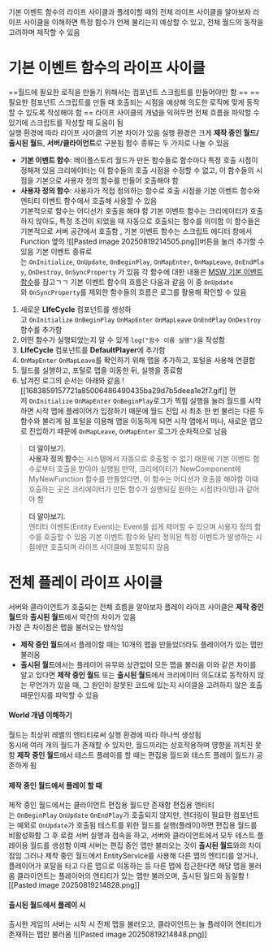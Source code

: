 기본 이벤트 함수의 라이프 사이클과 플레이할 때의 전체 라이프 사이클을 알아보자 
라이프 사이클을 이해하면 특정 함수가 언제 불리는지 예상할 수 있고, 전체 월드의 동작을 고려하며 제작할 수 있음
# 기본 이벤트 함수의 라이프 사이클
==월드에 필요한 로직을 만들기 위해서는 컴포넌트 스크립트를 만들어야만 함 ==
==필요한 컴포넌트 스크립트를 만들 때 호출되는 시점을 예상해 의도한 로직에 맞게 동작할 수 있도록 작성해야 함 ==
라이프 사이클의 개념을 익혀두면 전체 흐름을 파악할 수 있기에 스크립트를 작성할 때 도움이 됨  
실행 환경에 따라 라이프 사이클의 기본 차이가 있음
실행 환경은 크게 **제작 중인 월드/출시된 월드**, **서버/클라이언트**로 구분됨
함수 종류는 두 가지로 나눌 수 있음
- **기본 이벤트 함수**: 메이플스토리 월드가 만든 함수들로 함수마다 특정 호출 시점이 정해져 있음 
  크리에이터는 이 함수들의 호출 시점을 수정할 수 없고, 이 함수들의 시점을 기본으로 사용자 정의 함수를 만들어 호출해야 함
- **사용자 정의 함수**: 사용자가 직접 정의하는 함수로 호출 시점을 기본 이벤트 함수와 엔티티 이벤트 함수에서 호출해 사용할 수 있음  
    기본적으로 함수는 어디선가 호출을 해야 함 
    기본 이벤트 함수는 크리에이터가 호출하지 않아도, 특정 조건이 되었을 때 자동으로 호출되는 함수를 의미함 
    이 함수들은 기본적으로 서버 공간에서 호출함 , 기본 이벤트 함수는 스크립트 에디터 창에서 Function 옆의 ![[Pasted image 20250819214505.png]]버튼을 눌러 추가할 수 있음
    기본 이벤트 종류로는 `OnInitialize`, `OnUpdate`, `OnBeginPlay`, `OnMapEnter`, `OnMapLeave`, `OnEndPlay`, `OnDestroy`, `OnSyncProperty` 가 있음 
    각 함수에 대한 내용은 [MSW 기본 이벤트 함수](https://maplestoryworlds-creators.nexon.com/docs/?postId=163)를 참고ㄱㄱ
기본 이벤트 함수의 흐름은 다음과 같음
이 중 `OnUpdate`와 `OnSyncProperty`를 제외한 함수들의 흐름은 로그를 활용해 확인할 수 있음
1. 새로운 **LIfeCycle** 컴포넌트를 생성하고 `OnInitialize` `OnBeginPlay` `OnMapEnter` `OnMapLeave` `OnEndPlay` `OnDestroy` 함수를 추가함
2. 어떤 함수가 실행되었는지 알 수 있게 `log("함수 이름 실행")`을 작성함
3. **LIfeCycle** 컴포넌트를 **DefaultPlayer**에 추가함
4. `OnMapEnter` `OnMapLeave`를 확인하기 위해 맵을 추가하고, 포털을 사용해 연결함
5. 월드를 실행하고, 포털로 맵을 이동한 뒤, 실행을 종료함
6. 남겨진 로그의 순서는 아래와 같음
![[1683859157721a85006486490435ba29d7b5deea1e2f7.gif]]
먼저 `OnInitialize` `OnMapEnter` `OnBeginPlay`로그가 찍힘 
실행을 눌러 월드를 시작하면 시작 맵에 플레이어가 입장하기 때문에 월드 진입 시 최초 한 번 불리는 다른 두 함수와 불리게 됨 
포털을 이용해 맵을 이동하게 되면 시작 맵에서 떠나, 새로운 맵으로 진입하기 때문에 `OnMapLeave`, `OnMapEnter` 로그가 순차적으로 남음
> **더 알아보기.**  
> **사용자 정의 함수**는 시스템에서 자동으로 호출할 수 없기 때문에 기본 이벤트 함수로부터 호출을 받아야 실행됨 
> 만약, 크리에이터가 NewComponent에 MyNewFunction 함수를 만들었다면, 이 함수는 어디선가 호출을 해야함 
> 이때 호출하는 곳은 크리에이터가 만든 함수가 실행되길 원하는 시점(타이밍)과 같아야 함

> **더 알아보기.**  
> 엔티티 이벤트(Entity Event)는 Event를 쉽게 제어할 수 있으며 사용자 정의 함수를 호출할 수 있음 
> 기본 이벤트 함수와 달리 정의된 특정 이벤트가 발생하는 시점에만 호출되며 라이프 사이클에 포함되지 않음

# 전체 플레이 라이프 사이클
서버와 클라이언트가 호출되는 전체 흐름을 알아보자
플레이 라이프 사이클은 **제작 중인 월드**와 **출시된 월드**에서 약간의 차이가 있음  
가장 큰 차이점은 맵을 불러오는 방식임
- **제작 중인 월드**에서 플레이할 때는 10개의 맵을 만들었더라도 플레이어가 있는 맵만 불러옴
- **출시된 월드**에서는 플레이어 유무와 상관없이 모든 맵을 불러옴
이와 같은 차이를 알고 있다면 **제작 중인 월드** 또는 **출시된 월드**에서 크리에이터 의도대로 동작하지 않는 무언가가 있을 때, 그 원인이 잘못된 코드에 있는지 사이클을 고려하지 않은 호출 때문인지를 파악할 수 있음
#### World 개념 이해하기
월드는 최상위 레벨의 엔티티로써 실행 환경에 따라 하나씩 생성됨  
동시에 여러 개의 월드가 존재할 수 있지만, 월드끼리는 상호작용하며 영향을 끼치진 못함 
**제작 중인 월드**에서 테스트 플레이를 할 때는 편집용 월드와 테스트 플레이 월드가 공존하게 됨
#### 제작 중인 월드에서 플레이 할 때
제작 중인 월드에서는 클라이언트 편집용 월드만 존재함 
편집용 엔티티는 `OnBeginPlay` `OnUpdate` `OnEndPlay`가 호출되지 않지만, 렌더링이 필요한 컴포넌트는 예외로 `OnUpdate`가 호출됨
테스트를 위한 월드를 실행(플레이)하면 편집용 월드를 비활성화함 
그 후 로컬 서버 실행과 접속을 하고, 서버와 클라이언트에서 모두 테스트 플레이용 월드를 생성함 
이때 서버는 편집 중인 맵만 불러오는 것이 **출시된 월드**와의 차이점임
그러나 제작 중인 월드에서 EntityService를 사용해 다른 맵의 엔티티를 얻거나, 플레이어가 포탈을 타고 다른 맵으로 이동하는 등 다른 맵에 접근한다면 해당 맵을 불러옴
클라이언트는 플레이어의 엔티티가 있는 맵만 불러오며, 출시된 월드와 동일함
![[Pasted image 20250819214828.png]]
#### 출시된 월드에서 플레이 시
출시한 게임의 서버는 시작 시 전체 맵을 불러오고, 클라이언트는 늘 플레이어 엔티티가 존재하는 맵만 불러옴
![[Pasted image 20250819214848.png]]
